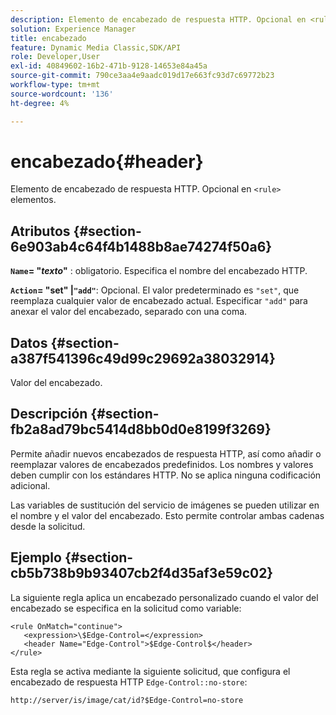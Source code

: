 ```yaml
---
description: Elemento de encabezado de respuesta HTTP. Opcional en <rule> elementos.
solution: Experience Manager
title: encabezado
feature: Dynamic Media Classic,SDK/API
role: Developer,User
exl-id: 40849602-16b2-471b-9128-14653e84a45a
source-git-commit: 790ce3aa4e9aadc019d17e663fc93d7c69772b23
workflow-type: tm+mt
source-wordcount: '136'
ht-degree: 4%

---
```


# encabezado{#header}

Elemento de encabezado de respuesta HTTP. Opcional en `<rule>` elementos.

## Atributos {#section-6e903ab4c64f4b1488b8ae74274f50a6}

**`Name`= &quot;*texto*&quot;** : obligatorio. Especifica el nombre del encabezado HTTP.

**`Action`= &quot;set&quot; |`"add"`**: Opcional. El valor predeterminado es `"set"`, que reemplaza cualquier valor de encabezado actual. Especificar `"add"` para anexar el valor del encabezado, separado con una coma.

## Datos {#section-a387f541396c49d99c29692a38032914}

Valor del encabezado.

## Descripción {#section-fb2a8ad79bc5414d8bb0d0e8199f3269}

Permite añadir nuevos encabezados de respuesta HTTP, así como añadir o reemplazar valores de encabezados predefinidos. Los nombres y valores deben cumplir con los estándares HTTP. No se aplica ninguna codificación adicional.

Las variables de sustitución del servicio de imágenes se pueden utilizar en el nombre y el valor del encabezado. Esto permite controlar ambas cadenas desde la solicitud.

## Ejemplo {#section-cb5b738b9b93407cb2f4d35af3e59c02}

La siguiente regla aplica un encabezado personalizado cuando el valor del encabezado se especifica en la solicitud como variable:

```
<rule OnMatch="continue">
   <expression>\$Edge-Control=</expression>
   <header Name="Edge-Control">$Edge-Control$</header>
</rule>
```

Esta regla se activa mediante la siguiente solicitud, que configura el encabezado de respuesta HTTP `Edge-Control::no-store`:

`http://server/is/image/cat/id?$Edge-Control=no-store`
